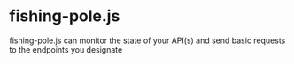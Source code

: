 # fishing-pole.js
fishing-pole.js can monitor the state of your API(s) and send basic requests to the endpoints you designate

